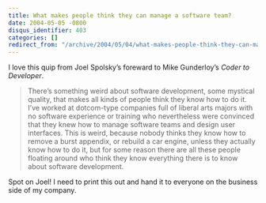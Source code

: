 ```yaml
---
title: What makes people think they can manage a software team?
date: 2004-05-05 -0800
disqus_identifier: 403
categories: []
redirect_from: "/archive/2004/05/04/what-makes-people-think-they-can-manage-a-software-team.aspx/"
---
```


I love this quip from Joel Spolsky’s foreward to Mike Gunderloy’s *Coder
to Developer*.

> There’s something weird about software development, some mystical
> quality, that makes all kinds of people think they know how to do it.
> I’ve worked at dotcom-type companies full of liberal arts majors with
> no software experience or training who nevertheless were convinced
> that they knew how to manage software teams and design user
> interfaces. This is weird, because nobody thinks they know how to
> remove a burst appendix, or rebuild a car engine, unless they actually
> know how to do it, but for some reason there are all these people
> floating around who think they know everything there is to know about
> software development.

Spot on Joel! I need to print this out and hand it to everyone on the
business side of my company.

